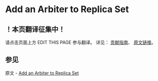 # Add an Arbiter to Replica Set

## ！本页翻译征集中！

请点击页面上方 EDIT THIS PAGE 参与翻译。
详见：
[贡献指南]( https://github.com/JinMuInfo/MongoDB-Manual-zh/blob/master/CONTRIBUTING.md )、
[原文链接](  https://docs.mongodb.com/manual/tutorial/add-replica-set-arbiter/  )。

## 参见

原文 - [Add an Arbiter to Replica Set]( https://docs.mongodb.com/manual/tutorial/add-replica-set-arbiter/ )

